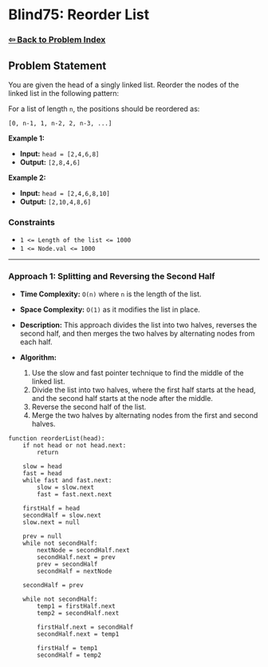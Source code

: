# Blind75: Reorder List

### [⇦ Back to Problem Index](../../index.md)

## Problem Statement

You are given the head of a singly linked list. Reorder the nodes of the linked list in the following pattern:

For a list of length `n`, the positions should be reordered as:

`[0, n-1, 1, n-2, 2, n-3, ...]`

**Example 1:**

-   **Input:** `head = [2,4,6,8]`
-   **Output:** `[2,8,4,6]`

**Example 2:**

-   **Input:** `head = [2,4,6,8,10]`
-   **Output:** `[2,10,4,8,6]`

### Constraints

-   `1 <= Length of the list <= 1000`
-   `1 <= Node.val <= 1000`

---

### Approach 1: Splitting and Reversing the Second Half

-   **Time Complexity:** `O(n)` where `n` is the length of the list.
-   **Space Complexity:** `O(1)` as it modifies the list in place.
-   **Description:** This approach divides the list into two halves, reverses the second half, and then merges the two halves by alternating nodes from each half.
-   **Algorithm:**

    1. Use the slow and fast pointer technique to find the middle of the linked list.
    2. Divide the list into two halves, where the first half starts at the head, and the second half starts at the node after the middle.
    3. Reverse the second half of the list.
    4. Merge the two halves by alternating nodes from the first and second halves.

```pseudo
function reorderList(head):
	if not head or not head.next:
		return

	slow = head
	fast = head
	while fast and fast.next:
		slow = slow.next
		fast = fast.next.next

	firstHalf = head
	secondHalf = slow.next
	slow.next = null

	prev = null
	while not secondHalf:
		nextNode = secondHalf.next
		secondHalf.next = prev
		prev = secondHalf
		secondHalf = nextNode

	secondHalf = prev

	while not secondHalf:
		temp1 = firstHalf.next
		temp2 = secondHalf.next

		firstHalf.next = secondHalf
		secondHalf.next = temp1

		firstHalf = temp1
		secondHalf = temp2
```
